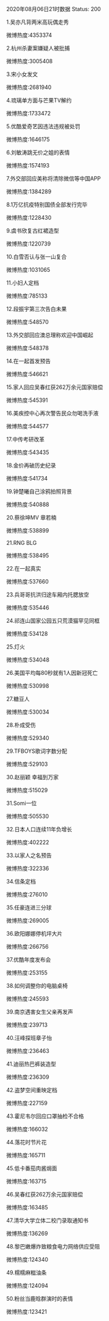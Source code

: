 2020年08月06日21时数据
Status: 200

1.吴亦凡背两米高玩偶走秀

微博热度:4353374

2.杭州杀妻案嫌疑人被批捕

微博热度:3005408

3.宋小女发文

微博热度:2681940

4.琉璃单方面与芒果TV解约

微博热度:1733472

5.优酷爱奇艺因违法违规被处罚

微博热度:1646175

6.刘敏涛跳无价之姐的表情

微博热度:1574193

7.外交部回应美称将清除微信等中国APP

微博热度:1384289

8.1万亿抗疫特别国债全部发行完毕

微博热度:1228430

9.虞书欣复古红裙造型

微博热度:1220739

10.白雪否认与张一山复合

微博热度:1031065

11.小妇人定档

微博热度:785133

12.段振宇第三次告白未果

微博热度:548570

13.外交部回应澳总理称欢迎中国崛起

微博热度:548378

14.在一起首发预告

微博热度:546621

15.家人回应吴春红获262万余元国家赔偿

微博热度:545391

16.美疾控中心再次警告民众勿喝洗手液

微博热度:544577

17.中传考研改革

微博热度:543435

18.金价再破历史纪录

微博热度:541734

19.钟楚曦自己涂鸦拍照背景

微博热度:540888

20.蔡徐坤MV 章若楠

微博热度:538899

21.RNG BLG

微博热度:538495

22.在一起真实

微博热度:537660

23.兵哥哥抗洪归途车厢内托腮放空

微博热度:535446

24.祁连山国家公园五只荒漠猫罕见同框

微博热度:534128

25.灯火

微博热度:534048

26.美国平均每80秒就有1人因新冠死亡

微博热度:530998

27.糖豆人

微博热度:530034

28.朴成受伤

微博热度:529340

29.TFBOYS歌词字数分配

微博热度:529103

30.赵丽颖 幸福到万家

微博热度:515029

31.Somi一位

微博热度:505530

32.日本人口连续11年负增长

微博热度:402222

33.以家人之名预告

微博热度:322336

34.信条定档

微博热度:276010

35.任豪连进三分球

微博热度:269005

36.欧阳娜娜停机坪大片

微博热度:266756

37.优酷年度发布会

微博热度:253155

38.如何调整你的电脑桌椅

微博热度:245593

39.南京遇害女生父亲再发声

微博热度:239713

40.汪峰探班章子怡

微博热度:236463

41.迪丽热巴裤装造型

微博热度:236309

42.盗梦空间重映定档

微博热度:227159

43.霍尼韦尔回应口罩抽检不合格

微博热度:166032

44.落花时节片花

微博热度:165711

45.低卡番茄肉酱焗面

微博热度:163715

46.吴春红获262万余元国家赔偿

微博热度:163485

47.清华大学立体二校门录取通知书

微博热度:136269

48.黎巴嫩爆炸致粮食电力网络供应受阻

微博热度:124340

49.糯糯麻糍油条

微博热度:124094

50.粉丝当鹿晗群演时的表情

微博热度:123421

